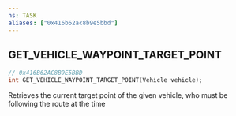 ```yaml
---
ns: TASK
aliases: ["0x416b62ac8b9e5bbd"]
---
```

## GET_VEHICLE_WAYPOINT_TARGET_POINT

```c
// 0x416B62AC8B9E5BBD
int GET_VEHICLE_WAYPOINT_TARGET_POINT(Vehicle vehicle);
```

Retrieves the current target point of the given vehicle, who must be following the route at the time

